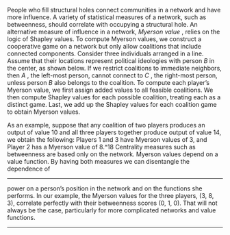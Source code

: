 People who fill structural holes connect communities in a network and have more influence. A variety of statistical measures of a network, such as betweenness, should correlate with occupying a structural hole. An alternative measure of influence in a network, _Myerson value_ , relies on the logic of Shapley values. To compute Myerson values, we construct a cooperative game on a network but only allow coalitions that include connected components. Consider three individuals arranged in a line. Assume that their locations represent political ideologies with person _B_ in the center, as shown below. If we restrict coalitions to immediate neighbors, then _A_ , the left-most person, cannot connect to _C_ , the right-most person, unless person _B_ also belongs to the coalition. To compute each player’s Myerson value, we first assign added values to all feasible coalitions. We then compute Shapley values for each possible coalition, treating each as a distinct game. Last, we add up the Shapley values for each coalition game to obtain Myerson values. 

As an example, suppose that any coalition of two players produces an output of value 10 and all three players together produce output of value 14, we obtain the following: Players 1 and 3 have Myerson values of 3, and Player 2 has a Myerson value of 8.^18 Centrality measures such as betweenness are based only on the network. Myerson values depend on a value function. By having both measures we can disentangle the dependence of 

---

power on a person’s position in the network and on the functions she performs. In our example, the Myerson values for the three players, (3, 8, 3), correlate perfectly with their betweenness scores (0, 1, 0). That will not always be the case, particularly for more complicated networks and value functions. 

---